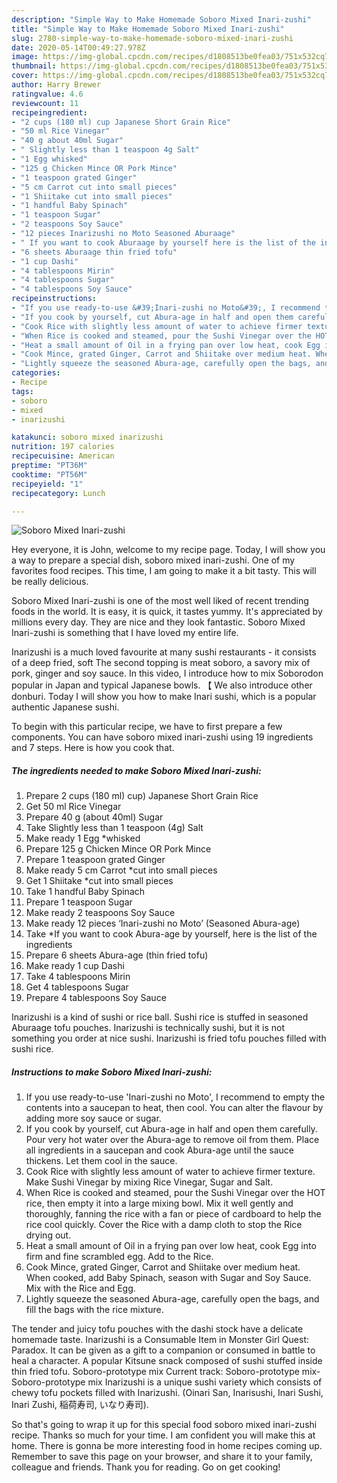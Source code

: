 ```yaml
---
description: "Simple Way to Make Homemade Soboro Mixed Inari-zushi"
title: "Simple Way to Make Homemade Soboro Mixed Inari-zushi"
slug: 2780-simple-way-to-make-homemade-soboro-mixed-inari-zushi
date: 2020-05-14T00:49:27.978Z
image: https://img-global.cpcdn.com/recipes/d1808513be0fea03/751x532cq70/soboro-mixed-inari-zushi-recipe-main-photo.jpg
thumbnail: https://img-global.cpcdn.com/recipes/d1808513be0fea03/751x532cq70/soboro-mixed-inari-zushi-recipe-main-photo.jpg
cover: https://img-global.cpcdn.com/recipes/d1808513be0fea03/751x532cq70/soboro-mixed-inari-zushi-recipe-main-photo.jpg
author: Harry Brewer
ratingvalue: 4.6
reviewcount: 11
recipeingredient:
- "2 cups (180 ml) cup Japanese Short Grain Rice"
- "50 ml Rice Vinegar"
- "40 g about 40ml Sugar"
- " Slightly less than 1 teaspoon 4g Salt"
- "1 Egg whisked"
- "125 g Chicken Mince OR Pork Mince"
- "1 teaspoon grated Ginger"
- "5 cm Carrot cut into small pieces"
- "1 Shiitake cut into small pieces"
- "1 handful Baby Spinach"
- "1 teaspoon Sugar"
- "2 teaspoons Soy Sauce"
- "12 pieces Inarizushi no Moto Seasoned Aburaage"
- " If you want to cook Aburaage by yourself here is the list of the ingredients"
- "6 sheets Aburaage thin fried tofu"
- "1 cup Dashi"
- "4 tablespoons Mirin"
- "4 tablespoons Sugar"
- "4 tablespoons Soy Sauce"
recipeinstructions:
- "If you use ready-to-use &#39;Inari-zushi no Moto&#39;, I recommend to empty the contents into a saucepan to heat, then cool. You can alter the flavour by adding more soy sauce or sugar."
- "If you cook by yourself, cut Abura-age in half and open them carefully. Pour very hot water over the Abura-age to remove oil from them. Place all ingredients in a saucepan and cook Abura-age until the sauce thickens. Let them cool in the sauce."
- "Cook Rice with slightly less amount of water to achieve firmer texture. Make Sushi Vinegar by mixing Rice Vinegar, Sugar and Salt."
- "When Rice is cooked and steamed, pour the Sushi Vinegar over the HOT rice, then empty it into a large mixing bowl. Mix it well gently and thoroughly, fanning the rice with a fan or piece of cardboard to help the rice cool quickly. Cover the Rice with a damp cloth to stop the Rice drying out."
- "Heat a small amount of Oil in a frying pan over low heat, cook Egg into firm and fine scrambled egg. Add to the Rice."
- "Cook Mince, grated Ginger, Carrot and Shiitake over medium heat. When cooked, add Baby Spinach, season with Sugar and Soy Sauce. Mix with the Rice and Egg."
- "Lightly squeeze the seasoned Abura-age, carefully open the bags, and fill the bags with the rice mixture."
categories:
- Recipe
tags:
- soboro
- mixed
- inarizushi

katakunci: soboro mixed inarizushi 
nutrition: 197 calories
recipecuisine: American
preptime: "PT36M"
cooktime: "PT56M"
recipeyield: "1"
recipecategory: Lunch

---
```



![Soboro Mixed Inari-zushi](https://img-global.cpcdn.com/recipes/d1808513be0fea03/751x532cq70/soboro-mixed-inari-zushi-recipe-main-photo.jpg)

Hey everyone, it is John, welcome to my recipe page. Today, I will show you a way to prepare a special dish, soboro mixed inari-zushi. One of my favorites food recipes. This time, I am going to make it a bit tasty. This will be really delicious.

Soboro Mixed Inari-zushi is one of the most well liked of recent trending foods in the world. It is easy, it is quick, it tastes yummy. It's appreciated by millions every day. They are nice and they look fantastic. Soboro Mixed Inari-zushi is something that I have loved my entire life.

Inarizushi is a much loved favourite at many sushi restaurants - it consists of a deep fried, soft The second topping is meat soboro, a savory mix of pork, ginger and soy sauce. In this video, I introduce how to mix Soborodon popular in Japan and typical Japanese bowls. 【 We also introduce other donburi. Today I will show you how to make Inari sushi, which is a popular authentic Japanese sushi.


To begin with this particular recipe, we have to first prepare a few components. You can have soboro mixed inari-zushi using 19 ingredients and 7 steps. Here is how you cook that.

<!--inarticleads1-->

##### The ingredients needed to make Soboro Mixed Inari-zushi:

1. Prepare 2 cups (180 ml) cup) Japanese Short Grain Rice
1. Get 50 ml Rice Vinegar
1. Prepare 40 g (about 40ml) Sugar
1. Take  Slightly less than 1 teaspoon (4g) Salt
1. Make ready 1 Egg *whisked
1. Prepare 125 g Chicken Mince OR Pork Mince
1. Prepare 1 teaspoon grated Ginger
1. Make ready 5 cm Carrot *cut into small pieces
1. Get 1 Shiitake *cut into small pieces
1. Take 1 handful Baby Spinach
1. Prepare 1 teaspoon Sugar
1. Make ready 2 teaspoons Soy Sauce
1. Make ready 12 pieces ‘Inari-zushi no Moto’ (Seasoned Abura-age)
1. Take  *If you want to cook Abura-age by yourself, here is the list of the ingredients
1. Prepare 6 sheets Abura-age (thin fried tofu)
1. Make ready 1 cup Dashi
1. Take 4 tablespoons Mirin
1. Get 4 tablespoons Sugar
1. Prepare 4 tablespoons Soy Sauce


Inarizushi is a kind of sushi or rice ball. Sushi rice is stuffed in seasoned Aburaage tofu pouches. Inarizushi is technically sushi, but it is not something you order at nice sushi. Inarizushi is fried tofu pouches filled with sushi rice. 

<!--inarticleads2-->

##### Instructions to make Soboro Mixed Inari-zushi:

1. If you use ready-to-use &#39;Inari-zushi no Moto&#39;, I recommend to empty the contents into a saucepan to heat, then cool. You can alter the flavour by adding more soy sauce or sugar.
1. If you cook by yourself, cut Abura-age in half and open them carefully. Pour very hot water over the Abura-age to remove oil from them. Place all ingredients in a saucepan and cook Abura-age until the sauce thickens. Let them cool in the sauce.
1. Cook Rice with slightly less amount of water to achieve firmer texture. Make Sushi Vinegar by mixing Rice Vinegar, Sugar and Salt.
1. When Rice is cooked and steamed, pour the Sushi Vinegar over the HOT rice, then empty it into a large mixing bowl. Mix it well gently and thoroughly, fanning the rice with a fan or piece of cardboard to help the rice cool quickly. Cover the Rice with a damp cloth to stop the Rice drying out.
1. Heat a small amount of Oil in a frying pan over low heat, cook Egg into firm and fine scrambled egg. Add to the Rice.
1. Cook Mince, grated Ginger, Carrot and Shiitake over medium heat. When cooked, add Baby Spinach, season with Sugar and Soy Sauce. Mix with the Rice and Egg.
1. Lightly squeeze the seasoned Abura-age, carefully open the bags, and fill the bags with the rice mixture.


The tender and juicy tofu pouches with the dashi stock have a delicate homemade taste. Inarizushi is a Consumable Item in Monster Girl Quest: Paradox. It can be given as a gift to a companion or consumed in battle to heal a character. A popular Kitsune snack composed of sushi stuffed inside thin fried tofu. Soboro-prototype mix Current track: Soboro-prototype mix-Soboro-prototype mix Inarizushi is a unique sushi variety which consists of chewy tofu pockets filled with Inarizushi. (Oinari San, Inarisushi, Inari Sushi, Inari Zushi, 稲荷寿司, いなり寿司). 

So that's going to wrap it up for this special food soboro mixed inari-zushi recipe. Thanks so much for your time. I am confident you will make this at home. There is gonna be more interesting food in home recipes coming up. Remember to save this page on your browser, and share it to your family, colleague and friends. Thank you for reading. Go on get cooking!

